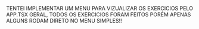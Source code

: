 TENTEI IMPLEMENTAR UM MENU PARA VIZUALIZAR OS EXERCICIOS PELO APP.TSX GERAL, TODOS OS EXERCICIOS FORAM FEITOS PORÉM APENAS ALGUNS RODAM DIRETO NO MENU SIMPLES!!
